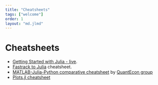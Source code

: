 ```yaml
---
title: "Cheatsheets"
tags: ["welcome"]
order: 1
layout: "md.jlmd"
---
```


# Cheatsheets

- [Getting Started with Julia - live](/basic_syntax/).
- [Fastrack to Julia](https://juliadocs.github.io/Julia-Cheat-Sheet/) cheatsheet.
- [MATLAB-Julia-Python comparative cheatsheet](https://cheatsheets.quantecon.org/) by [QuantEcon group](https://quantecon.org)
- [Plots.jl cheatsheet](https://github.com/sswatson/cheatsheets/blob/master/plotsjl-cheatsheet.pdf)
